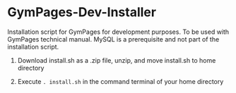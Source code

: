 # GymPages-Dev-Installer
Installation script for GymPages for development purposes. To be used with GymPages technical manual. MySQL is a prerequisite and not part of the installation script.

1. Download install.sh as a .zip file, unzip, and move install.sh to home directory

2. Execute ```. install.sh``` in the command terminal of your home directory 

